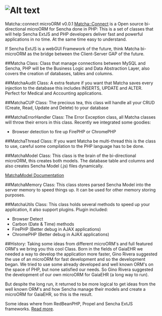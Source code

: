 ![Alt text](/press/matcha-connect.png)
=====================

Matcha::connect microORM v0.0.1
[Matcha::Connect](http://www.matchaconnect.com/) is a Open source bi-directional microORM for Sencha done in PHP:
This is a set of classes that will help Sencha ExtJS and PHP developers deliver fast and powerful
applications in no time. At the same time easy to understand.

If Sencha ExtJS is a webGUI Framework of the future, think Matcha bi-microORM as the bridge between the
Client-Server GAP of the future.

##Matcha Class:
Class that manage connections between MySQL and Sencha, PHP will be the Business Logic and Data Abstraction
Layer, also covers the creation of databases, tables and columns.

##MatchaAudit Class:
A extra feature if you want that Matcha saves every injection to the database
this includes INSERTS, UPDATE and ALTER. Perfect for Medical and Accounting applications.

##MatchaCUP Class:
The precious tea, this class will handle all your CRUD (Create, Read, Update and Delete) to your database

##MatchaErrorHandler Class:
The Error Exception class, all Matcha classes will throw their errors in this class.
Recently we integrated some goodies:
 - Browser detection to fire up FirePHP or ChromePHP

##MatchaThread Class:
If you want Matcha be multi-thread this is the class to use, careful some compilation to the PHP language has to be
done.

##MatchaModel Class:
This class is the brain of the bi-directional microORM, this creates both models. The database table and columns
and also creates Sencha Model (.js) files dynamically.

[MatchaModel Documentation](documentation/MatchaModel.md)

##MatchaMemory Class:
This class stores parsed Sencha Model into the server memory to speed things up. It can be used for other memory
storing purposes.

##MatchaUtils Class:
This class holds several methods to speed up your application, it also support plugins.
Plugin included:
* Browser Detect
* Carbon (Date & Time) methods
* FirePHP (Better debug in AJAX applications)
* ChromePHP (Better debug in AJAX applications)

##History:
Taking some ideas from different microORM's and full featured ORM's we bring you this cool Class.
Born in the fields of GaiaEHR we needed a way to develop the application more faster, 
Gino Rivera suggested the use of an microORM for fast development and so the development began.
We tried to use some already developed and well known ORM's on the space of PHP, but none satisfied 
our needs. So Gino Rivera suggested the development of our own microORM for GaiaEHR (a long way to run).

But despite the long run, it returned to be more logical to get ideas from the well known ORM's 
and how Sencha manage their models and create a microORM for GaiaEHR, so this is the result.

Some ideas where from RedBeanPHP, Propel and Sencha ExtJS frameworks.
[Read more](http://www.matchaconnect.com/).
